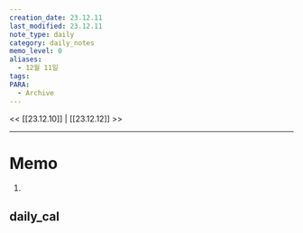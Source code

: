 ```yaml
---
creation_date: 23.12.11
last_modified: 23.12.11
note_type: daily
category: daily_notes
memo_level: 0
aliases:
  - 12월 11일
tags: 
PARA:
  - Archive
---
```


<< [[23.12.10]] | [[23.12.12]] >>

---
# Memo
1.  

## daily_cal
